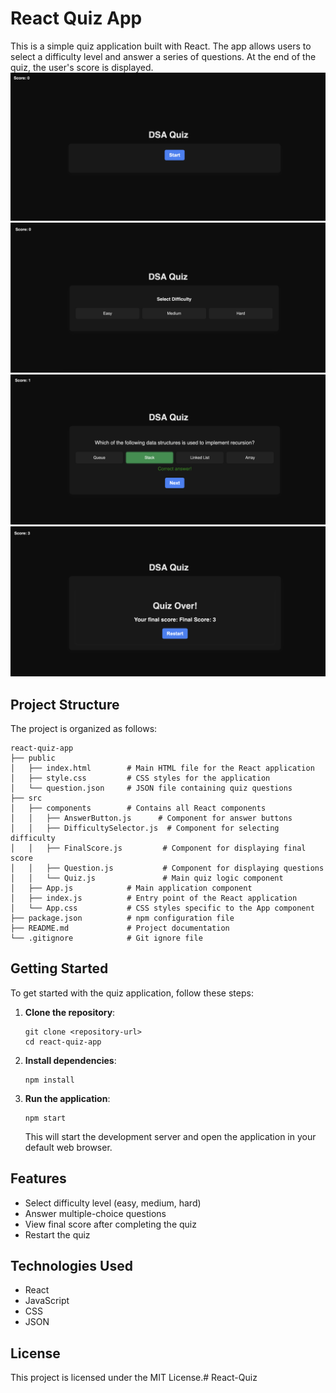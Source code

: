 # React Quiz App

This is a simple quiz application built with React. The app allows users to select a difficulty level and answer a series of questions. At the end of the quiz, the user's score is displayed.
![Quiz App Screenshot](quiz.png)
![Quiz App Screenshot](quiz1.png)
![Quiz App Screenshot](quiz2.png)
![Quiz App Screenshot](quiz3.png)

## Project Structure

The project is organized as follows:

```
react-quiz-app
├── public
│   ├── index.html        # Main HTML file for the React application
│   ├── style.css         # CSS styles for the application
│   └── question.json     # JSON file containing quiz questions
├── src
│   ├── components        # Contains all React components
│   │   ├── AnswerButton.js      # Component for answer buttons
│   │   ├── DifficultySelector.js  # Component for selecting difficulty
│   │   ├── FinalScore.js         # Component for displaying final score
│   │   ├── Question.js           # Component for displaying questions
│   │   └── Quiz.js               # Main quiz logic component
│   ├── App.js            # Main application component
│   ├── index.js          # Entry point of the React application
│   └── App.css           # CSS styles specific to the App component
├── package.json          # npm configuration file
├── README.md             # Project documentation
└── .gitignore            # Git ignore file
```

## Getting Started

To get started with the quiz application, follow these steps:

1. **Clone the repository**:
   ```
   git clone <repository-url>
   cd react-quiz-app
   ```

2. **Install dependencies**:
   ```
   npm install
   ```

3. **Run the application**:
   ```
   npm start
   ```

   This will start the development server and open the application in your default web browser.

## Features

- Select difficulty level (easy, medium, hard)
- Answer multiple-choice questions
- View final score after completing the quiz
- Restart the quiz

## Technologies Used

- React
- JavaScript
- CSS
- JSON

## License

This project is licensed under the MIT License.# React-Quiz
